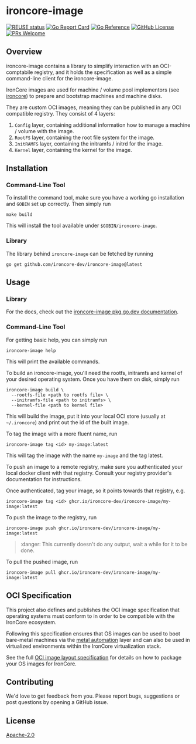 # ironcore-image

[![REUSE status](https://api.reuse.software/badge/github.com/ironcore-dev/ironcore-image)](https://api.reuse.software/info/github.com/ironcore-dev/ironcore-image)
[![Go Report Card](https://goreportcard.com/badge/github.com/ironcore-dev/ironcore-image)](https://goreportcard.com/report/github.com/ironcore-dev/ironcore-image)
[![Go Reference](https://pkg.go.dev/badge/github.com/ironcore-dev/ironcore-image.svg)](https://pkg.go.dev/github.com/ironcore-dev/ironcore-image)
[![GitHub License](https://img.shields.io/static/v1?label=License&message=Apache-2.0&color=blue)](LICENSE)
[![PRs Welcome](https://img.shields.io/badge/PRs-welcome-brightgreen.svg)](https://makeapullrequest.com)

## Overview

ironcore-image contains a library to simplify interaction with an OCI-comptabile
registry, and it holds the specification as well as a simple command-line client
for the ironcore-image.

IronCore images are used for machine / volume pool implementors (see [ironcore](https://github.com/ironcore-dev/ironcore))
to prepare and bootstrap machines and machine disks.

They are custom OCI images, meaning they can be published in any OCI compatible registry.
They consist of 4 layers:

1. `Config` layer, containing additional information how to manage a machine / volume with the image.
2. `RootFS` layer, containing the root file system for the image.
3. `InitRAMFS` layer, containing the initramfs / initrd for the image.
4. `Kernel` layer, containing the kernel for the image.

## Installation

### Command-Line Tool

To install the command tool, make sure you have a working go installation
and `GOBIN` set up correctly. Then simply run

```shell
make build
```

This will install the tool available under `$GOBIN/ironcore-image`.

### Library

The library behind `ironcore-image` can be fetched by running

```shell
go get github.com/ironcore-dev/ironcore-image@latest
```

## Usage

### Library

For the docs, check out the [ironcore-image pkg.go.dev documentation](https://pkg.go.dev/github.com/ironcore-dev/ironcore-image).

### Command-Line Tool

For getting basic help, you can simply run

```shell
ironcore-image help
```

This will print the available commands.

To build an ironcore-image, you'll need the rootfs, initramfs and kernel
of your desired operating system. Once you have them on disk, simply run

```shell
ironcore-image build \
  --rootfs-file <path to rootfs file> \
  --initramfs-file <path to initramfs> \
  --kernel-file <path to kernel file>
```

This will build the image, put it into your local OCI store (usually at `~/.ironcore`)
and print out the id of the built image.

To tag the image with a more fluent name, run

```shell
ironcore-image tag <id> my-image:latest
```

This will tag the image with the name `my-image` and the tag latest.

To push an image to a remote registry, make sure you authenticated your
local docker client with that registry. Consult your registry provider's documentation
for instructions.

Once authenticated, tag your image, so it points towards that registry, e.g.

```shell
ironcore-image tag <id> ghcr.io/ironcore-dev/ironcore-image/my-image:latest
```

To push the image to the registry, run

```shell
ironcore-image push ghcr.io/ironcore-dev/ironcore-image/my-image:latest
```

> :danger: This currently doesn't do any output, wait a while for it to be done.

To pull the pushed image, run

```shell
ironcore-image pull ghcr.io/ironcore-dev/ironcore-image/my-image:latest
```

## OCI Specification

This project also defines and publishes the OCI image specification that operating systems must conform to in order to be compatible with the IronCore ecosystem.

Following this specification ensures that OS images can be used to boot bare-metal machines via the [metal automation](https://github.com/ironcore-dev/metal-operator) layer and can also be used in virtualized environments within the IronCore virtualization stack.

See the full [OCI image layout specification](OCI-SPEC.md) for details on how to package your OS images for IronCore.

## Contributing

We'd love to get feedback from you. Please report bugs, suggestions or post questions by opening a GitHub issue.

## License

[Apache-2.0](LICENSE)
